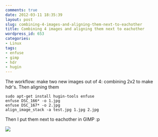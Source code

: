 ```yaml
---
comments: true
date: 2012-03-11 18:35:39
layout: post
slug: combining-4-images-and-aligning-them-next-to-eachother
title: Combining 4 images and aligning them next to eachother
wordpress_id: 653
categories:
- Linux
tags:
- enfuse
- gimp
- hdr
- hugin
---
```


The workflow: make two new images out of 4: combining 2x2 to make hdr's. Then aligning them

```
sudo apt-get install hugin-tools enfuse
enfuse DSC_166* -o 1.jpg
enfuse DSC_167* -o 2.jpg
align_image_stack -a test.jpg 1.jpg 2.jpg
```

Then I put them next to eachother in GIMP :p

[![](http://www.vanutsteen.nl/wp-content/uploads/2012/03/autootje_gewassen-1024x387.jpg)](http://www.vanutsteen.nl/wp-content/uploads/2012/03/autootje_gewassen.jpg)


